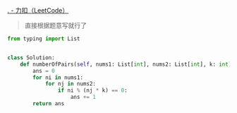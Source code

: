 [. - 力扣（LeetCode）](https://leetcode.cn/problems/find-the-number-of-good-pairs-i/description/)
>直接根据题意写就行了
>
```python
from typing import List


class Solution:
	def numberOfPairs(self, nums1: List[int], nums2: List[int], k: int) -> int:
		ans = 0
		for ni in nums1:
			for nj in nums2:
				if ni % (nj * k) == 0:
					ans += 1
		return ans

```